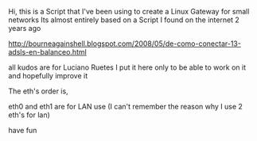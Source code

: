  Hi, this is a Script that I've been using to create a Linux Gateway for small networks
 Its almost entirely based on a Script I found on the internet 2 years ago

 http://bourneagainshell.blogspot.com/2008/05/de-como-conectar-13-adsls-en-balanceo.html

 all kudos are for Luciano Ruetes
 I put it here only to be able to work on it and hopefully improve it

 The eth's order is,

 eth0 and eth1 are for LAN use (I can't remember the reason why I use 2 eth's for lan)

 have fun
